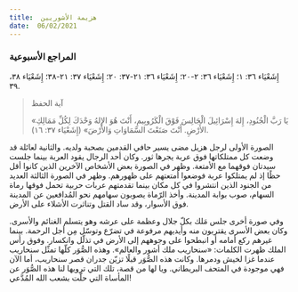 ```yaml
---
title:  هزيمة الأشوريين
date:  06/02/2021
---
```


### المراجع الأسبوعية
إِشَعْيَاء ٣٦: ١؛ إِشَعْيَاء ٣٦: ٢-٢٠؛ إِشَعْيَاء ٣٦: ٢١-٣٧: ٢٠؛ إِشَعْيَاء ٣٧: ٢١-٣٨؛ إِشَعْيَاء ٣٨، ٣٩.

> <p>آية الحفظ</p>
> «يَا رَبَّ الْجُنُودِ، إِلهَ إِسْرَائِيلَ الْجَالِسَ فَوْقَ الْكَرُوبِيمِ، أَنْتَ هُوَ الإِلهُ وَحْدَكَ لِكُلِّ مَمَالِكِ الأَرْضِ. أَنْتَ صَنَعْتَ السَّمَاوَاتِ وَالأَرْضَ» (إِشَعْيَاء ٣٧: ١٦).

الصورة الأولى لرجل هزيل مضى يسير حافي القدمين بصحبة ولديه. والثانية لعائلة قد وضعت كل ممتلكاتها فوق عربة يجرها ثور. وكان أحد الرجال يقود العربة بينما جلست سيدتان فوقهما مع الأمتعة. وظهر في الصورة بعض الأشخاص الآخرين الذين كانوا أقل حظًا إذ لم يمتلكوا عربة فوضعوا أمتعتهم على ظهورهم. وظهر في الصورة الثالثة العديد من الجنود الذين انتشروا في كل مكان بينما تقدمتهم عربات حربية تحمل فوقها رماة السهام، صوب بوابة المدينة. وأخذ الرّماة يصوبون سهامهم نحو المُدافعين عن المدينة فوق الأسوار، وقد ساد القتل وتناثرت الأشلاء على الأرض.

وفي صورة أخرى جلس مَلك بكلّ جلال وعظمة على عرشه وهو يتسلم الغنائم والأسرى. وكان بعض الأسرى يقتربون منه وأيديهم مرفوعة في تضرّع وتوسّل مِن أجل الرحمة. بينما غيرهم ركع أمامه أو انبطحوا على وجوههم إلى الأرض في تذلّل وانكسار. وفوق رأس الملك ظهرت الكلمات: «سنحاريب ملك أشور والعالم». وهذه الصُّوَر كلّها تمثّل سنحاريب عندما غزا لخيش ودمرها. وكانت هذه الصُّوَر قبلًا تزيّن جدران قصر سنحاريب، أما الآن فهي موجودة في المتحف البريطاني. ويا لها من قصة، تلك التي ترويها لنا هذه الصُّوَر عن المأساة التي حلّت بشعب الله المُدَّعي!